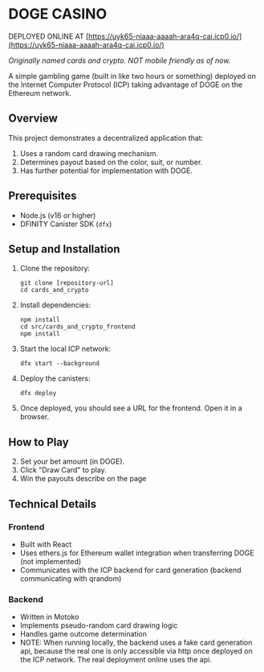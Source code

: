 # DOGE CASINO

DEPLOYED ONLINE AT [https://uyk65-niaaa-aaaah-ara4q-cai.icp0.io/](https://uyk65-niaaa-aaaah-ara4q-cai.icp0.io/)

*Originally named cards and crypto. NOT mobile friendly as of now.*

A simple gambling game (built in like two hours or something) deployed on the Internet Computer Protocol (ICP) taking advantage of DOGE on the Ethereum network.

## Overview

This project demonstrates a decentralized application that:
1. Uses a random card drawing mechanism.
2. Determines payout based on the color, suit, or number.
3. Has further potential for implementation with DOGE.

## Prerequisites

- Node.js (v16 or higher)
- DFINITY Canister SDK (`dfx`)

## Setup and Installation

1. Clone the repository:
   ```
   git clone [repository-url]
   cd cards_and_crypto
   ```

2. Install dependencies:
   ```
   npm install
   cd src/cards_and_crypto_frontend
   npm install
   ```

3. Start the local ICP network:
   ```
   dfx start --background
   ```

4. Deploy the canisters:
   ```
   dfx deploy
   ```

5. Once deployed, you should see a URL for the frontend. Open it in a browser.

## How to Play

2. Set your bet amount (in DOGE).
3. Click "Draw Card" to play.
4. Win the payouts describe on the page

## Technical Details

### Frontend

- Built with React
- Uses ethers.js for Ethereum wallet integration when transferring DOGE (not implemented)
- Communicates with the ICP backend for card generation (backend communicating with qrandom)

### Backend

- Written in Motoko
- Implements pseudo-random card drawing logic
- Handles game outcome determination
- NOTE: When running locally, the backend uses a fake card generation api, because the real one is only accessible via http once deployed on the ICP network. The real deployment online uses the api.
